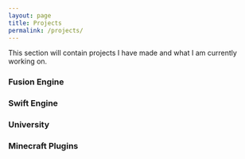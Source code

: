 ```yaml
---
layout: page
title: Projects
permalink: /projects/
---
```


This section will contain projects I have made and what I am currently working on.

### Fusion Engine

### Swift Engine

### University

### Minecraft Plugins
